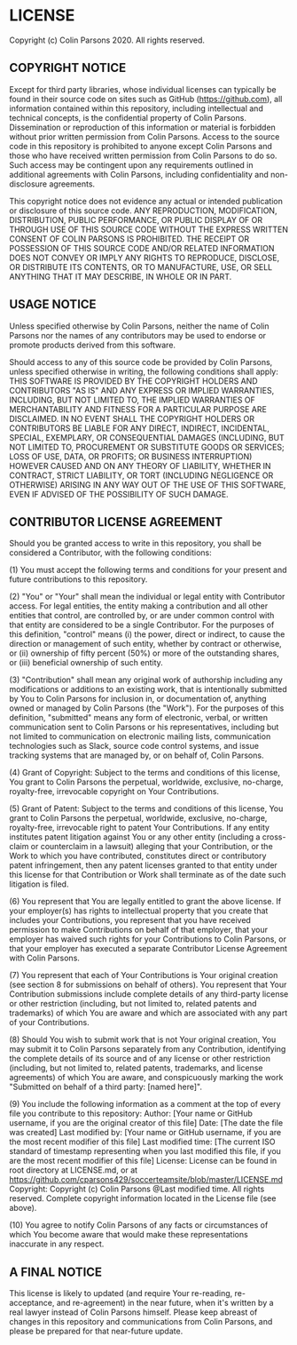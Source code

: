 # LICENSE

Copyright (c) Colin Parsons 2020. All rights reserved.

## COPYRIGHT NOTICE

Except for third party libraries, whose individual licenses can typically be found in their source code on sites such as GitHub (https://github.com), all information contained within this repository, including intellectual and technical concepts, is the confidential property of Colin Parsons. Dissemination or reproduction of this information or material is forbidden without prior written permission from Colin Parsons. Access to the source code in this repository is prohibited to anyone except Colin Parsons and those who have received written permission from Colin Parsons to do so. Such access may be contingent upon any requirements outlined in additional agreements with Colin Parsons, including confidentiality and non-disclosure agreements.

This copyright notice does not evidence any actual or intended publication or disclosure of this source code. ANY REPRODUCTION, MODIFICATION, DISTRIBUTION, PUBLIC PERFORMANCE, OR PUBLIC DISPLAY OF OR THROUGH USE OF THIS SOURCE CODE WITHOUT THE EXPRESS WRITTEN CONSENT OF COLIN PARSONS IS PROHIBITED. THE RECEIPT OR POSSESSION OF THIS SOURCE CODE AND/OR RELATED INFORMATION DOES NOT CONVEY OR IMPLY ANY RIGHTS TO REPRODUCE, DISCLOSE, OR DISTRIBUTE ITS CONTENTS, OR TO MANUFACTURE, USE, OR SELL ANYTHING THAT IT MAY DESCRIBE, IN WHOLE OR IN PART.

## USAGE NOTICE

Unless specified otherwise by Colin Parsons, neither the name of Colin Parsons nor the names of any contributors may be used to endorse or promote products derived from this software.

Should access to any of this source code be provided by Colin Parsons, unless specified otherwise in writing, the following conditions shall apply: THIS SOFTWARE IS PROVIDED BY THE COPYRIGHT HOLDERS AND CONTRIBUTORS "AS IS" AND ANY EXPRESS OR IMPLIED WARRANTIES, INCLUDING, BUT NOT LIMITED TO, THE IMPLIED WARRANTIES OF MERCHANTABILITY AND FITNESS FOR A PARTICULAR PURPOSE ARE DISCLAIMED. IN NO EVENT SHALL THE COPYRIGHT HOLDERS OR CONTRIBUTORS BE LIABLE FOR ANY DIRECT, INDIRECT, INCIDENTAL, SPECIAL, EXEMPLARY, OR CONSEQUENTIAL DAMAGES (INCLUDING, BUT NOT LIMITED TO, PROCUREMENT OR SUBSTITUTE GOODS OR SERVICES; LOSS OF USE, DATA, OR PROFITS; OR BUSINESS INTERRUPTION) HOWEVER CAUSED AND ON ANY THEORY OF LIABILITY, WHETHER IN CONTRACT, STRICT LIABILITY, OR TORT (INCLUDING NEGLIGENCE OR OTHERWISE) ARISING IN ANY WAY OUT OF THE USE OF THIS SOFTWARE, EVEN IF ADVISED OF THE POSSIBILITY OF SUCH DAMAGE.

## CONTRIBUTOR LICENSE AGREEMENT

Should you be granted access to write in this repository, you shall be considered a Contributor, with the following conditions:

(1) You must accept the following terms and conditions for your present and future contributions to this repository.

(2) "You" or "Your" shall mean the individual or legal entity with Contributor access. For legal entities, the entity making a contribution and all other entities that control, are controlled by, or are under common control with that entity are considered to be a single Contributor. For the purposes of this definition, "control" means (i) the power, direct or indirect, to cause the direction or management of such entity, whether by contract or otherwise, or (ii) ownership of fifty percent (50%) or more of the outstanding shares, or (iii) beneficial ownership of such entity.

(3) "Contribution" shall mean any original work of authorship including any modifications or additions to an existing work, that is intentionally submitted by You to Colin Parsons for inclusion in, or documentation of, anything owned or managed by Colin Parsons (the "Work"). For the purposes of this definition, "submitted" means any form of electronic, verbal, or written communication sent to Colin Parsons or his representatives, including but not limited to communication on electronic mailing lists, communication technologies such as Slack, source code control systems, and issue tracking systems that are managed by, or on behalf of, Colin Parsons.

(4) Grant of Copyright: Subject to the terms and conditions of this license, You grant to Colin Parsons the perpetual, worldwide, exclusive, no-charge, royalty-free, irrevocable copyright on Your Contributions.

(5) Grant of Patent: Subject to the terms and conditions of this license, You grant to Colin Parsons the perpetual, worldwide, exclusive, no-charge, royalty-free, irrevocable right to patent Your Contributions. If any entity institutes patent litigation against You or any other entity (including a cross-claim or counterclaim in a lawsuit) alleging that your Contribution, or the Work to which you have contributed, constitutes direct or contributory patent infringement, then any patent licenses granted to that entity under this license for that Contribution or Work shall terminate as of the date such litigation is filed.

(6) You represent that You are legally entitled to grant the above license. If your employer(s) has rights to intellectual property that you create that includes your Contributions, you represent that you have received permission to make Contributions on behalf of that employer, that your employer has waived such rights for your Contributions to Colin Parsons, or that your employer has executed a separate Contributor License Agreement with Colin Parsons.

(7) You represent that each of Your Contributions is Your original creation (see section 8 for submissions on behalf of others). You represent that Your Contribution submissions include complete details of any third-party license or other restriction (including, but not limited to, related patents and trademarks) of which You are aware and which are associated with any part of your Contributions.

(8) Should You wish to submit work that is not Your original creation, You may submit it to Colin Parsons separately from any Contribution, identifying the complete details of its source and of any license or other restriction (including, but not limited to, related patents, trademarks, and license agreements) of which You are aware, and conspicuously marking the work "Submitted on behalf of a third party: [named here]".

(9) You include the following information as a comment at the top of every file you contribute to this repository:
Author: [Your name or GitHub username, if you are the original creator of this file]
Date: [The date the file was created]
Last modified by: [Your name or GitHub username, if you are the most recent modifier of this file]
Last modified time: [The current ISO standard of timestamp representing when you last modified this file, if you are the most recent modifier of this file]
License: License can be found in root directory at LICENSE.md, or at https://github.com/cparsons429/soccerteamsite/blob/master/LICENSE.md
Copyright: Copyright (c) Colin Parsons @Last modified time. All rights reserved. Complete copyright information located in the License file (see above).

(10) You agree to notify Colin Parsons of any facts or circumstances of which You become aware that would make these representations inaccurate in any respect.

## A FINAL NOTICE

This license is likely to updated (and require Your re-reading, re-acceptance, and re-agreement) in the near future, when it's written by a real lawyer instead of Colin Parsons himself. Please keep abreast of changes in this repository and communications from Colin Parsons, and please be prepared for that near-future update.
